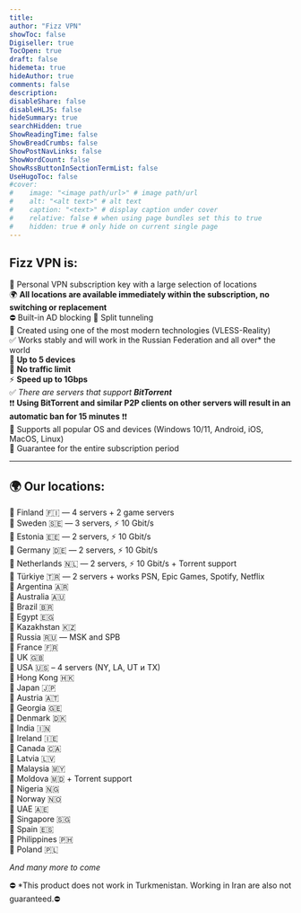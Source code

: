 ```yaml
---
title: 
author: "Fizz VPN"
showToc: false
Digiseller: true
TocOpen: true
draft: false
hidemeta: true
hideAuthor: true
comments: false
description: 
disableShare: false
disableHLJS: false
hideSummary: true
searchHidden: true
ShowReadingTime: false
ShowBreadCrumbs: false
ShowPostNavLinks: false
ShowWordCount: false
ShowRssButtonInSectionTermList: false
UseHugoToc: false
#cover:
#    image: "<image path/url>" # image path/url
#    alt: "<alt text>" # alt text
#    caption: "<text>" # display caption under cover
#    relative: false # when using page bundles set this to true
#    hidden: true # only hide on current single page
---
```

## Fizz VPN is:  

🔹 Personal VPN subscription key with a large selection of locations  
🌍 **All locations are available immediately within the subscription, no switching or replacement**  
⛔️ Built-in AD blocking
🔀 Split tunneling  
🔹 Created using one of the most modern technologies (VLESS-Reality)  
✅ Works stably and will work in the Russian Federation and all over* the world  
🔹 **Up to 5 devices**  
🔹 **No traffic limit**  
⚡️ **Speed ​​up to 1Gbps**  
✅ *There are servers that support **BitTorrent***  
❗❗ **Using BitTorrent and similar P2P clients on other servers will result in an automatic ban for 15 minutes** ❗❗  
🔹 Supports all popular OS and devices (Windows 10/11, Android, iOS, MacOS, Linux)  
🔰 Guarantee for the entire subscription period  

----------

## 🌍 Our locations:  

🔹 Finland 🇫🇮 — 4 servers + 2 game servers  
🔹 Sweden 🇸🇪 — 3 servers, ⚡️ 10 Gbit/s  
🔹 Estonia 🇪🇪 — 2 servers, ⚡️ 10 Gbit/s  
🔹 Germany 🇩🇪 — 2 servers, ⚡️ 10 Gbit/s  
🔹 Netherlands 🇳🇱 — 2 servers, ⚡️ 10 Gbit/s + Torrent support  
🔹 Türkiye 🇹🇷 — 2 servers + works PSN, Epic Games, Spotify, Netflix  
🔹 Argentina 🇦🇷  
🔹 Australia 🇦🇺  
🔹 Brazil 🇧🇷  
🔹 Egypt 🇪🇬  
🔹 Kazakhstan 🇰🇿  
🔹 Russia 🇷🇺 — MSK and SPB  
🔹 France 🇫🇷  
🔹 UK 🇬🇧  
🔹 USA 🇺🇸 – 4 servers (NY, LA, UT и TX)  
🔹 Hong Kong 🇭🇰  
🔹 Japan 🇯🇵  
🔹 Austria 🇦🇹  
🔹 Georgia 🇬🇪  
🔹 Denmark 🇩🇰  
🔹 India 🇮🇳  
🔹 Ireland 🇮🇪  
🔹 Canada 🇨🇦  
🔹 Latvia 🇱🇻  
🔹 Malaysia 🇲🇾  
🔹 Moldova 🇲🇩 + Torrent support  
🔹 Nigeria 🇳🇬  
🔹 Norway 🇳🇴  
🔹 UAE 🇦🇪  
🔹 Singapore 🇸🇬  
🔹 Spain 🇪🇸  
🔹 Philippines 🇵🇭  
🔹 Poland 🇵🇱  

*And many more to come*

⛔️ *This product does not work in Turkmenistan. Working in Iran are also not guaranteed.⛔️
